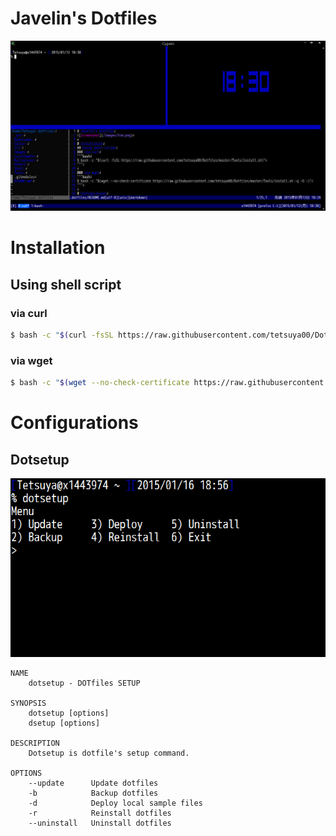 # Javelin's Dotfiles
![Screenshot](/Images/Screenshot.png)

# Installation
## Using shell script
### via curl
```bash
$ bash -c "$(curl -fsSL https://raw.githubusercontent.com/tetsuya00/Dotfiles/master/Tools/install.sh)"
```

### via wget
```bash
$ bash -c "$(wget --no-check-certificate https://raw.githubusercontent.com/tetsuya00/Dotfiles/master/Tools/install.sh -q -O -)"
```

# Configurations
## Dotsetup
![dotsetup](/Images/dotsetup.png)

    NAME
        dotsetup - DOTfiles SETUP

    SYNOPSIS
        dotsetup [options]
        dsetup [options]

    DESCRIPTION
        Dotsetup is dotfile's setup command.

    OPTIONS
        --update      Update dotfiles
        -b            Backup dotfiles
        -d            Deploy local sample files
        -r            Reinstall dotfiles
        --uninstall   Uninstall dotfiles

